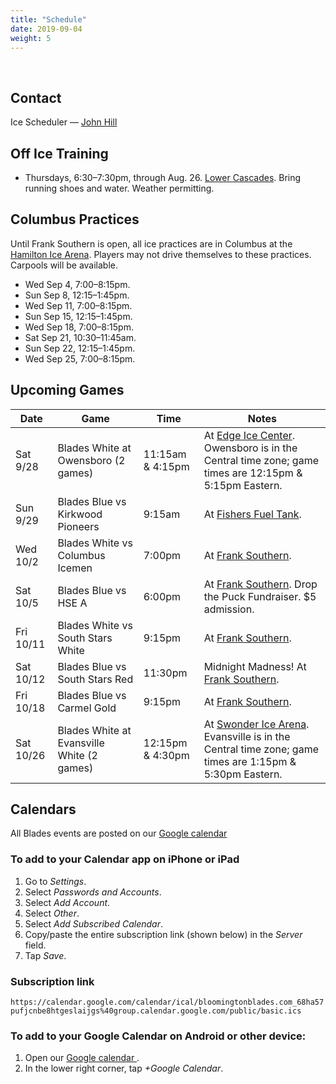 ```yaml
---
title: "Schedule"
date: 2019-09-04
weight: 5
---
```


<div class="sponsorcontainer">
  <a id="schedule-a1" href="#"><img id="schedule-s1" class="image sponsor"></a>
  <a id="schedule-a2" href="#"><img id="schedule-s2" class="image sponsor"></a>
</div>

Contact
-------
Ice Scheduler &mdash; [John Hill <span class="icon fa-envelope-o"></span>][john]


Off Ice Training
----------------

* Thursdays, 6:30&ndash;7:30pm, through Aug. 26. [Lower Cascades][cascades]. Bring running shoes and
  water. Weather permitting.


Columbus Practices
------------------
Until Frank Southern is open, all ice practices are in Columbus at the
[Hamilton Ice Arena][hamilton].
Players may not drive themselves to these practices.  Carpools will be
available.

* Wed Sep 4, 7:00&ndash;8:15pm.
* Sun Sep 8, 12:15&ndash;1:45pm.
* Wed Sep 11, 7:00&ndash;8:15pm.
* Sun Sep 15, 12:15&ndash;1:45pm.
* Wed Sep 18, 7:00&ndash;8:15pm.
* Sat Sep 21, 10:30&ndash;11:45am.
* Sun Sep 22, 12:15&ndash;1:45pm.
* Wed Sep 25, 7:00&ndash;8:15pm.

Upcoming Games
--------------
|Date|Game|Time|Notes|
|----|----|----|-----|
|Sat 9/28|Blades White at Owensboro (2 games)|11:15am &amp; 4:15pm|At [Edge Ice Center][edge]. Owensboro is in the Central time zone; game times are 12:15pm &amp; 5:15pm Eastern.|
|Sun 9/29|Blades Blue vs Kirkwood Pioneers|9:15am|At [Fishers Fuel Tank][fuel].|
|Wed 10/2|Blades White vs Columbus Icemen|7:00pm|At [Frank Southern][frank].|
|Sat 10/5|Blades Blue vs HSE A|6:00pm|At [Frank Southern][frank]. Drop the Puck Fundraiser. $5 admission.|
|Fri 10/11|Blades White vs South Stars White|9:15pm|At [Frank Southern][frank].|
|Sat 10/12|Blades Blue vs South Stars Red|11:30pm|Midnight Madness! At [Frank Southern][frank].|
|Fri 10/18|Blades Blue vs Carmel Gold|9:15pm|At [Frank Southern][frank].|
|Sat 10/26|Blades White at Evansville White (2 games)|12:15pm &amp; 4:30pm|At [Swonder Ice Arena][swonder]. Evansville is in the Central time zone; game times are 1:15pm &amp; 5:30pm Eastern.|

Calendars
---------
All Blades events are posted on our [Google calendar <span class="icon fa-calendar"></span>][cal]

### To add to your Calendar app on iPhone or iPad

1. Go to _Settings_.
1. Select _Passwords and Accounts_.
1. Select _Add Account_.
1. Select _Other_.
1. Select _Add Subscribed Calendar_.
1. Copy/paste the entire subscription link (shown below) in the _Server_ field.
1. Tap _Save_.

### Subscription link

`https://calendar.google.com/calendar/ical/bloomingtonblades.com_68ha57pufjcnbe8htgeslaijgs%40group.calendar.google.com/public/basic.ics`

### To add to your Google Calendar on Android or other device:

1. Open our [Google calendar <span class="icon fa-calendar"></span>][cal].
1. In the lower right corner, tap _+Google Calendar_.


[jared]: mailto:jcochran@bloomingtonblades.com
[john]: mailto:jhill@bloomingtonblades.com
[basswood]: https://www.google.com/maps/place/Basswood+Apartments,+1000+S+Basswood+Cir,+Bloomington,+IN+47403/@39.1518655,-86.5708355,17z/data=!4m2!3m1!1s0x886c677a6ac12c4d:0x830c6aebc265b08
[cascades]: https://maps.google.com/?cid=2695725097592046036
[cal]: https://calendar.google.com/calendar/embed?src=bloomingtonblades.com_68ha57pufjcnbe8htgeslaijgs%40group.calendar.google.com&ctz=America%2FNew_York
[carmel]: https://maps.google.com/maps?hl=en&q=Carmel%20Ice%20Rink%2C%201040%203rd%20Ave%20SW%2C%20Carmel%2C%20IN%2046032%2C%20USA
[compton]: https://maps.google.com/maps?hl=en&q=Compton%20Family%20Ice%20Arena%2C%20100%20Compton%20Family%20Ice%20Arena%2C%20Notre%20Dame%2C%20IN%2046556%2C%20USA
[culver]: https://maps.google.com/maps?hl=en&q=Culver%20Academies%2C%201300%20Academy%20Rd%2C%20Culver%2C%20IN%2046511%2C%20USA
[edge]: https://maps.google.com/maps?hl=en&q=Edge%20Ice%20Center%2C%201400%20Hickman%20Ave%2C%20Owensboro%2C%20KY%2042301%2C%20USA
[fcal]: https://calendar.google.com/calendar/embed?src=bloomington.in.gov_v7slvuin2lg2uajqbna2hbkts0@group.calendar.google.com&ctz=America/New_York
[ical]: https://calendar.google.com/calendar/ical/bloomingtonblades.com_68ha57pufjcnbe8htgeslaijgs%40group.calendar.google.com/public/basic.ics
[frank]: https://www.google.com/maps/place/2100+S+Henderson+St,+Bloomington,+IN+47401/@39.1412293,-86.529133,17z/data=!3m1!4b1!4m5!3m4!1s0x886c66590dd701f1:0x2c4224b76654f9a2!8m2!3d39.1412252!4d-86.526939
[fuel]: https://maps.google.com/maps?hl=en&q=Fuel%20Tank%20at%20Fishers%2C%209022%20E%20126th%20St%2C%20Fishers%2C%20IN%2046038%2C%20USA
[garden]: https://maps.google.com/maps?hl=en&q=Garden%20Ice%20Arena%2C%201626%20W%20Glenlord%20Rd%2C%20St%20Joseph%2C%20MI%2049085%2C%20USA
[millenium]: https://www.google.com/maps/place/1200+S+Rolling+Ridge+Way,+Bloomington,+IN+47403/@39.153483,-86.5642924,17z/data=!3m1!4b1!4m5!3m4!1s0x886c6772fc3d8eed:0xf8f1ac9feafe940!8m2!3d39.1534789!4d-86.5621037
[coliseum]: https://www.google.com/maps/place/Indiana+Farmers+Coliseum/@39.8276805,-86.1371959,17z/data=!3m1!4b1!4m5!3m4!1s0x886b51783899e365:0xc4b58965029cc570!8m2!3d39.8276805!4d-86.1350072
[popweaver]: https://maps.google.com/maps?hl=en&q=Pop%20Weaver%20Youth%20Pavilion%2C%201202%20E%2038th%20St%2C%20Indianapolis%2C%20IN%2046205%2C%20USA
[hamilton]: https://maps.google.com/maps?hl=en&q=Hamilton%20Center%20Ice%20Arena%2C%202501%20Lincoln%20Park%20Dr%2C%20Columbus%2C%20IN%2047201%2C%20USA
[arcticzone]: https://maps.google.com/maps?hl=en&q=Arctic%20Zone%20Iceplex%2C%2016616%20Southpark%20Dr%2C%20Westfield%2C%20IN%2046074%2C%20USA
[icebox]: https://maps.google.com/maps?hl=en&q=The%20Ice%20Box%20Skating%20Rink%2C%201421%20S%20Walnut%20St%2C%20South%20Bend%2C%20IN%2046619%2C%20USA
[perry]: https://maps.google.com/maps?hl=en&q=Perry%20Park%20Ice%20Rink%2C%20451%20East%20Stop%2011%20Road%2C%20Indianapolis%2C%20IN%2C%20United%20States
[midwest]: https://maps.google.com/maps?hl=en&q=Midwest%20Training%20%26%20Ice%20Center%2C%2010600%20White%20Oak%20Ave%2C%20Dyer%2C%20IN%2046311%2C%20USA
[swonder]: https://maps.google.com/maps?hl=en&q=Swonder%20Ice%20Arena%2C%20209%20N%20Boeke%20Rd%2C%20Evansville%2C%20IN%2047711%2C%20USA
[icefw]: https://www.google.com/maps/place/Ice+Sports+Fort+Wayne/@41.112185,-85.1491587,17z/data=!3m1!4b1!4m5!3m4!1s0x8815e3763c2aea45:0xffa2c90a8bb71999!8m2!3d41.112181!4d-85.14697
[calsupport]: https://support.google.com/calendar/answer/37100?hl=en
[upland]: https://maps.google.com/maps?hl=en&q=Upland%20Brewing%20Co%2C%20350%20W%2011th%20St%2C%20Bloomington%2C%20IN%2047404%2C%20USA
[fountain]: https://maps.google.com/maps?hl=en&q=Fountain%20Square%2C%20101%20W%20Kirkwood%20Ave%2C%20Bloomington%2C%20IN%2047404%2C%20USA
